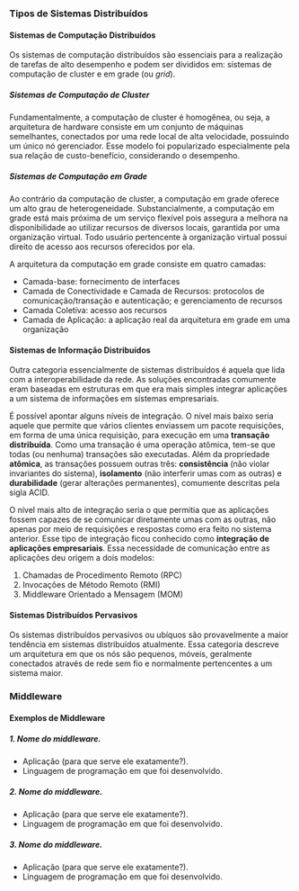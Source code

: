 ### Tipos de Sistemas Distribuídos

#### Sistemas de Computação Distribuídos
Os sistemas de computação distribuídos são essenciais para a realização de tarefas de alto desempenho e podem ser divididos em: sistemas de computação de cluster e em grade (ou _grid_).

##### Sistemas de Computação de Cluster
Fundamentalmente, a computação de cluster é homogênea, ou seja, a arquitetura  de hardware consiste em um conjunto de máquinas semelhantes, conectados por uma rede local de alta velocidade, possuindo um único nó gerenciador. Esse modelo foi popularizado especialmente pela sua relação de custo-benefício, considerando o desempenho. 

##### Sistemas de Computação em Grade
Ao contrário da computação de cluster, a computação em grade oferece um alto grau de heterogeneidade. Substancialmente, a computação em grade está mais próxima de um serviço flexível pois assegura a melhora na disponibilidade ao utilizar recursos de diversos locais, garantida por uma organização virtual. Todo usuário pertencente à organização virtual possui direito de acesso aos recursos oferecidos por ela. 

A arquitetura da computação em grade consiste em quatro camadas:
- Camada-base: fornecimento de interfaces
- Camada de Conectividade e Camada de Recursos: protocolos de comunicação/transação e autenticação; e gerenciamento de recursos
- Camada Coletiva: acesso aos recursos
- Camada de Aplicação: a aplicação real da arquitetura em grade em uma organização

#### Sistemas de Informação Distribuídos
Outra categoria essencialmente de sistemas distribuídos é aquela que lida com a interoperabilidade da rede. As soluções encontradas comumente eram baseadas em estruturas em que era mais simples integrar aplicações a um sistema de informações em sistemas empresariais. 

É possível apontar alguns níveis de integração. O nível mais baixo seria aquele que permite que vários clientes enviassem um pacote requisições, em forma de uma única requisição, para execução em uma **transação distribuída**. Como uma transação é uma operação atômica, tem-se que todas (ou nenhuma) transações são executadas. Além da propriedade **atômica**, as transações possuem outras três: **consistência** (não violar invariantes do sistema), **isolamento** (não interferir umas com as outras) e **durabilidade** (gerar alterações permanentes), comumente descritas pela sigla ACID.

O nível mais alto de integração seria o que permitia que as aplicações fossem capazes de se comunicar diretamente umas com as outras, não apenas por meio de requisições e respostas como era feito no sistema anterior. Esse tipo de integração ficou conhecido como **integração de aplicações empresariais**. Essa necessidade de comunicação entre as aplicações deu origem a dois modelos: 
1. Chamadas de Procedimento Remoto (RPC)
2. Invocações de Método Remoto (RMI)
3. Middleware Orientado a Mensagem (MOM)

#### Sistemas Distribuídos Pervasivos
Os sistemas distribuídos pervasivos ou ubíquos são provavelmente a maior tendência em sistemas distribuídos atualmente. Essa categoria descreve um arquitetura em que os nós são pequenos, móveis, geralmente conectados através de rede sem fio e normalmente pertencentes a um sistema maior.

### Middleware


#### Exemplos de Middleware
##### 1. Nome do middleware.
 - Aplicação (para que serve ele exatamente?).
 - Linguagem de programação em que foi desenvolvido.
##### 2. Nome do middleware.
 - Aplicação (para que serve ele exatamente?).
 - Linguagem de programação em que foi desenvolvido.
##### 3. Nome do middleware.
 - Aplicação (para que serve ele exatamente?).
 - Linguagem de programação em que foi desenvolvido.
